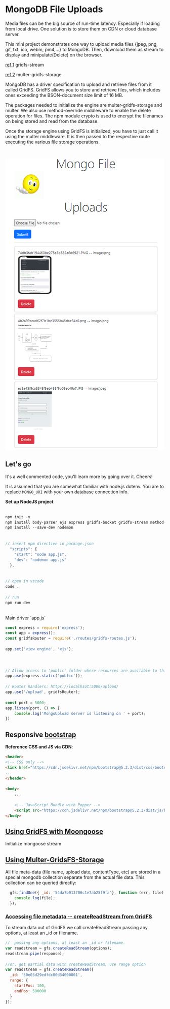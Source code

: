 # MongoDB File Uploads

Media files can be the big source of run-time latency.  Especially if loading from local drive.  One solution is to store them on CDN or cloud database server.

This mini project demonstrates one way to upload media files {jpeg, png, gif, txt, ico, webm, pm4,...} to MongoDB. Then, download them as stream to display and minipulate(Delete) on the browser.



[ref 1](https://github.com/aheckmann/gridfs-stream) gridfs-stream

[ref 2](https://github.com/devconcept/multer-gridfs-storage) multer-gridfs-storage

MongoDB has a driver specification to upload and retrieve files from it called GridFS. GridFS allows you to store and retrieve files, which includes ones exceeding the BSON-document size limit of 16 MB.

The packages needed to initialize the engine are multer-gridfs-storage and multer. We also use method-override middleware to enable the delete operation for files. The npm module crypto is used to encrypt the filenames on being stored and read from the database.

Once the storage engine using GridFS is initialized, you have to just call it using the multer middleware. It is then passed to the respective route executing the various file storage operations.

<br />

![Application display](./public/display.PNG)

## Let's go

It's a well commented code, you'll learn more by going over it.  Cheers!

It is assumed that you are somewhat familiar with node.js dotenv.  You are to replace `MONGO_URI` with your own database connection info.

<strong>Set up NodeJS project</strong>

```javascript

npm init -y
npm install body-parser ejs express gridfs-bucket gridfs-stream method-override mongoose multer multer-gridfs-storage dotenv
npm install --save-dev nodemon


// insert npm directive in package.json
  "scripts": {
    "start": "node app.js",
    "dev": "nodemon app.js"
  },


// open in vscode
code .

// run
npm run dev
```

<br />
Main driver `app.js`

```javascript
const express = require('express');
const app = express();
const gridfsRouter = require('./routes/gridfs-routes.js');

app.set('view engine', 'ejs');



// Allow access to 'public' folder where resources are available to this app
app.use(express.static('public'));

// Routes handlers: https://localhsot:5000/upload/
app.use('/upload', gridfsRouter);

const port = 5000;
app.listen(port, () => {
    console.log('MongoUpload server is listening on ' + port);
})
```

## Responsive [bootstrap](https://getbootstrap.com/)

<strong>Reference CSS and JS via CDN</strong>:

```html
<header>
<!-- CSS only -->
<link href="https://cdn.jsdelivr.net/npm/bootstrap@5.2.3/dist/css/bootstrap.min.css" rel="stylesheet" integrity="sha384-rbsA2VBKQhggwzxH7pPCaAqO46MgnOM80zW1RWuH61DGLwZJEdK2Kadq2F9CUG65" crossorigin="anonymous">
...
</header>

<body>
    ...

    <!-- JavaScript Bundle with Popper -->
    <script src="https://cdn.jsdelivr.net/npm/bootstrap@5.2.3/dist/js/bootstrap.bundle.min.js" integrity="sha384-kenU1KFdBIe4zVF0s0G1M5b4hcpxyD9F7jL+jjXkk+Q2h455rYXK/7HAuoJl+0I4" crossorigin="anonymous"></script>
</body>
```

## [Using GridFS with Moongoose](https://github.com/aheckmann/gridfs-stream)

Initialize mongoose stream

## [Using Multer-GridsFS-Storage](https://github.com/devconcept/multer-gridfs-storage)

All file meta-data (file name, upload date, contentType, etc) are stored in a special mongodb collection separate from the actual file data. This collection can be queried directly:

```javascript
  gfs.findOne({ _id: '54da7b013706c1e7ab25f9fa'}, function (err, file) {
    console.log(file);
  });
```

### [Accessing file metadata -- createReadStream from GridFS](https://github.com/aheckmann/gridfs-stream)

To stream data out of GridFS we call createReadStream passing any options, at least an _id or filename.

```javascript
//  passing any options, at least an _id or filename.
var readstream = gfs.createReadStream(options);
readstream.pipe(response);

//or, get partial data with createReadStream, use range option
var readstream = gfs.createReadStream({
  _id: '50e03d29edfdc00d34000001',
  range: {
    startPos: 100,
    endPos: 500000
  }
});
```


